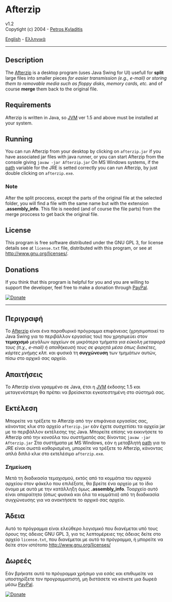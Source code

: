 # Afterzip
v1.2  
Copytight (c) 2004 - [Petros Kyladitis](http://www.multipetros.gr)  
  
[English](#en) - [Ελληνικά](#el)

---

## <a name="en"></a> Description
The [Afterzip](http://multipetros.gr/afterzip) is a desktop program (uses Java Swing for UI) usefull for __split__ large files into smaller pieces _for easier transmission (e.g., e-mail) or storing them to removable media such as floppy disks, memory cards, etc._ and of course __merge__ them back to the original file.

## Requirements
Afterzip is written in Java, so [JVM](http://www.java.com) ver 1.5 and above must be installed at your system.

## Running
You can run Afterzip from your desktop by clicking on `afterzip.jar` if you have associated jar files with java runner, or you can start Afterzip from the console giving `javaw -jar Afterzip.jar`
On MS Windows systems, if the [path](https://docs.oracle.com/javase/tutorial/essential/environment/paths.html) variable for the JRE is setted correctly you can run Afterzip, by just double clicking on `afterzip.exe`.

### Note
After the split proccess, except the parts of the original file at the selected folder, you will find a file with the same name but with the extension __.assembly_info__. This file is needed (and of course the file parts) from the merge proccess to get back the original file.

## License
This program is free software distributed under the GNU GPL 3, for license details see at `license.txt` file, distributed with this program, or see at <http://www.gnu.org/licenses/>.

## Donations
If you think that this program is helpful for you and you are willing to support the developer, feel free to  make a donation through [PayPal](https://www.paypal.me/PKyladitis).  

[![Donate](https://img.shields.io/badge/Donate-PayPal-green.svg)](https://www.paypal.me/PKyladitis)

--- 

## <a name="el"></a> Περιγραφή
Το [Afterzip](http://multipetros.gr/afterzip) είναι ένα παραθυρικό πρόγραμμα επιφάνειας (χρησιμοποιεί το Java Swing για το περιβάλλον εργασίας του) που χρησιμεύει στον  __τεμαχισμό__ μεγάλων αρχείων σε μικρότερα τμήματα  _για εύκολη μεταφορά τους (π.χ., e-mail) ή αποθήκευσή τους σε φορητά μέσα όπως δισκέτες, κάρτες μνήμης κλπ._ και φυσικά τη __συγχώνευση__ των τμημάτων αυτών, πίσω στο αρχικό σας αρχείο.

## Απαιτήσεις
Το Afterzip είναι γραμμένο σε Java, έτσι η [JVM](http://www.java.com) έκδοσης 1.5 και μεταγενέστερη θα πρέπει να βρείσκεται εγκατεστημένη στο σύστημά σας.

## Εκτέλεση
Μπορείτε να τρέξετε το Afterzip από την επιφάνεια εργασίας σας, κάνοντας κλικ στο αρχείο `afterzip.jar` εάν έχετε συσχετίσει τα αρχεία jar με το περιβάλλον εκτέλεσης της Java. Μπορείτε επίσης να εκκινήσετε το Afterzip από την κονσόλα του συστήματός σας δίνοντας `javaw -jar Afterzip.jar`
Στα συστήματα με MS Windows, εάν η μεταβλητή [path](https://docs.oracle.com/javase/tutorial/essential/environment/paths.html) για το JRE είναι σωστά καθορισμένη, μπορείτε να τρέξετε το Afterzip, κάνοντας απλά διπλό κλικ στο εκτελέσιμο `afterzip.exe`.

### Σημείωση
Μετά τη διαδικασία τεμαχισμού, εκτός από τα κομμάτια του αρχικού αρχείου στον φάκελο που επιλέξατε, θα βρείτε ένα αρχείο με το ίδιο όνομα με αυτά με την κατάλληξη όμως __.assembly_info__. Τοαρχείο αυτό είναι απαραίτητο (όπως φυσικά και όλα τα κομμάτια) από τη διαδικασία συγχώνευσης για να ανακτήσετε το αρχικό σας αρχείο.

## Άδεια
Αυτό το πρόγραμμα είναι ελεύθερο λογισμικό που διανέμεται υπό τους όρους της άδειας GNU GPL 3,  για τις λεπτομέρειες της άδειας δείτε στο αρχείο `license.txt`, που διανέμεται με αυτό το πρόγραμμα, ή μπορείτε να δείτε στον ιστότοπο <http://www.gnu.org/licenses/>

## Δωρεές
Εάν βρήκατε αυτό το πρόγραμμα χρήσιμο για εσάς και επιθυμείτε να υποστηρίξετε τον προγραμματιστή, μη διστάσετε να κάνετε μια δωρεά μέσω [PayPal](https://www.paypal.me/PKyladitis).

[![Donate](https://img.shields.io/badge/Donate-PayPal-green.svg)](https://www.paypal.me/PKyladitis)
